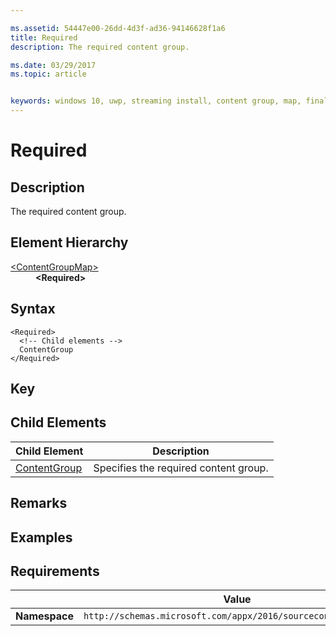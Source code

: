 ```yaml
---

ms.assetid: 54447e00-26dd-4d3f-ad36-94146628f1a6 
title: Required
description: The required content group.

ms.date: 03/29/2017
ms.topic: article


keywords: windows 10, uwp, streaming install, content group, map, final content group, automatic content group
---
```


# Required

## Description
The required content group.

## Element Hierarchy
<dl>
<dt><a href="element-source-contentgroupmap.md">&lt;ContentGroupMap&gt;</a></dt>
<dd><b>&lt;Required&gt;</b></dd>
</dl>

## Syntax
```syntax
<Required>
  <!-- Child elements -->
  ContentGroup
</Required>
```

## Key

## Child Elements

| Child Element | Description |
|---------------|-------------|
| [ContentGroup](element-source-required-contentgroup.md) | Specifies the required content group. |

## Remarks

## Examples

## Requirements

|          | Value |
|----------|--------------|
| **Namespace** | `http://schemas.microsoft.com/appx/2016/sourcecontentgroupmap` |
